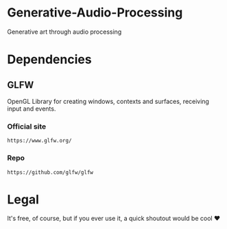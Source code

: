 # Generative-Audio-Processing
Generative art through audio processing

# Dependencies
## GLFW
OpenGL Library for creating windows, contexts and surfaces, receiving input and events.

### Official site
    https://www.glfw.org/

### Repo
    https://github.com/glfw/glfw


# Legal
It's free, of course, but if you ever use it, a quick shoutout would be cool ♥

